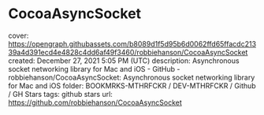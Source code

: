 # CocoaAsyncSocket

cover: https://opengraph.githubassets.com/b8089d1f5d95b6d0062ffd65ffacdc21339a4d391ecd4e4828c4dd6af49f3460/robbiehanson/CocoaAsyncSocket
created: December 27, 2021 5:05 PM (UTC)
description: Asynchronous socket networking library for Mac and iOS - GitHub - robbiehanson/CocoaAsyncSocket: Asynchronous socket networking library for Mac and iOS
folder: BOOKMRKS-MTHRFCKR / DEV-MTHRFCKR / Github / GH Stars
tags: github stars
url: https://github.com/robbiehanson/CocoaAsyncSocket